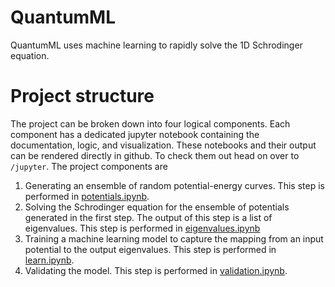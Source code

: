 # QuantumML

QuantumML uses machine learning to rapidly solve the 1D Schrodinger equation. 

# Project structure
The project can be broken down into four logical components. Each component has a dedicated jupyter notebook containing the documentation, logic, and visualization. These notebooks and their output can be rendered directly in github. To check them out head on over to `/jupyter`. The project components are

1. Generating an ensemble of random potential-energy curves. This step is performed in  [potentials.ipynb](jupyter/potentials.ipynb).
2. Solving the Schrodinger equation for the ensemble of potentials generated in the first step. The output of this step is a list of eigenvalues. This step is performed in [eigenvalues.ipynb](jupyter/eigenvalues.ipynb)
3. Training a machine learning model to capture the mapping from an input potential to the output eigenvalues. This step is performed in [learn.ipynb](jupyter/learn.ipynb).
4. Validating the model. This step is performed in [validation.ipynb](jupyter/validation.ipynb).

